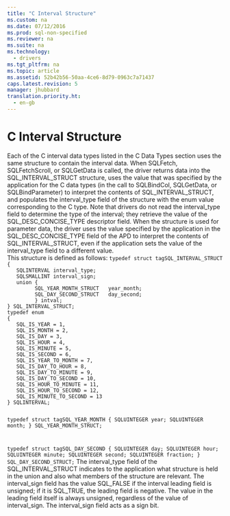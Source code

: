 ```yaml
---
title: "C Interval Structure"
ms.custom: na
ms.date: 07/12/2016
ms.prod: sql-non-specified
ms.reviewer: na
ms.suite: na
ms.technology: 
  - drivers
ms.tgt_pltfrm: na
ms.topic: article
ms.assetid: 52b42b56-50aa-4ce6-8d79-0963c7a71437
caps.latest.revision: 5
manager: jhubbard
translation.priority.ht: 
  - en-gb
---
```

# C Interval Structure
<?xml version="1.0" encoding="utf-8"?>
<developerReferenceWithoutSyntaxDocument xmlns="http://ddue.schemas.microsoft.com/authoring/2003/5" xmlns:xlink="http://www.w3.org/1999/xlink" xmlns:xsi="http://www.w3.org/2001/XMLSchema-instance" xsi:schemaLocation="http://ddue.schemas.microsoft.com/authoring/2003/5 http://dduestorage.blob.core.windows.net/ddueschema/developer.xsd">
  <introduction>
    <para>Each of the C interval data types listed in the <legacyLink xlink:href="b681d260-3dbb-47df-a616-4910d727add7">C Data Types</legacyLink> section uses the same structure to contain the interval data. When <legacyBold>SQLFetch</legacyBold>, <legacyBold>SQLFetchScroll</legacyBold>, or <legacyBold>SQLGetData</legacyBold> is called, the driver returns data into the SQL_INTERVAL_STRUCT structure, uses the value that was specified by the application for the C data types (in the call to <legacyBold>SQLBindCol</legacyBold>, <legacyBold>SQLGetData</legacyBold>, or <legacyBold>SQLBindParameter</legacyBold>) to interpret the contents of SQL_INTERVAL_STRUCT, and populates the <legacyItalic>interval_type</legacyItalic> field of the structure with the <legacyItalic>enum</legacyItalic> value corresponding to the C type. Note that drivers do not read the <legacyItalic>interval_type</legacyItalic> field to determine the type of the interval; they retrieve the value of the SQL_DESC_CONCISE_TYPE descriptor field. When the structure is used for parameter data, the driver uses the value specified by the application in the SQL_DESC_CONCISE_TYPE field of the APD to interpret the contents of SQL_INTERVAL_STRUCT, even if the application sets the value of the <legacyItalic>interval_type</legacyItalic> field to a different value.</para>
  </introduction>
  <section>
    <content>
      <para>This structure is defined as follows:</para>
      <code>typedef struct tagSQL_INTERVAL_STRUCT
{
   SQLINTERVAL interval_type; 
   SQLSMALLINT interval_sign;
   union {
         SQL_YEAR_MONTH_STRUCT   year_month;
         SQL_DAY_SECOND_STRUCT   day_second;
         } intval;
} SQL_INTERVAL_STRUCT;
typedef enum 
{
   SQL_IS_YEAR = 1,
   SQL_IS_MONTH = 2,
   SQL_IS_DAY = 3,
   SQL_IS_HOUR = 4,
   SQL_IS_MINUTE = 5,
   SQL_IS_SECOND = 6,
   SQL_IS_YEAR_TO_MONTH = 7,
   SQL_IS_DAY_TO_HOUR = 8,
   SQL_IS_DAY_TO_MINUTE = 9,
   SQL_IS_DAY_TO_SECOND = 10,
   SQL_IS_HOUR_TO_MINUTE = 11,
   SQL_IS_HOUR_TO_SECOND = 12,
   SQL_IS_MINUTE_TO_SECOND = 13
} SQLINTERVAL;

typedef struct tagSQL_YEAR_MONTH
{
   SQLUINTEGER year;
   SQLUINTEGER month; 
} SQL_YEAR_MONTH_STRUCT;

typedef struct tagSQL_DAY_SECOND
{
   SQLUINTEGER day;
   SQLUINTEGER hour;
   SQLUINTEGER minute;
   SQLUINTEGER second;
   SQLUINTEGER fraction;
} SQL_DAY_SECOND_STRUCT;</code>
      <para>The <legacyItalic>interval_type</legacyItalic> field of the SQL_INTERVAL_STRUCT indicates to the application what structure is held in the union and also what members of the structure are relevant. The <legacyItalic>interval_sign</legacyItalic> field has the value SQL_FALSE if the interval leading field is unsigned; if it is SQL_TRUE, the leading field is negative. The value in the leading field itself is always unsigned, regardless of the value of <legacyItalic>interval_sign</legacyItalic>. The <legacyItalic>interval_sign</legacyItalic> field acts as a sign bit.</para>
    </content>
  </section>
  <relatedTopics />
</developerReferenceWithoutSyntaxDocument>